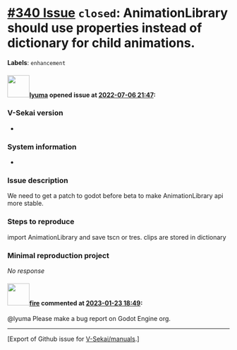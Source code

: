 # [\#340 Issue](https://github.com/V-Sekai/manuals/issues/340) `closed`: AnimationLibrary should use properties instead of dictionary for child animations.
**Labels**: `enhancement`


#### <img src="https://avatars.githubusercontent.com/u/39946030?v=4" width="50">[lyuma](https://github.com/lyuma) opened issue at [2022-07-06 21:47](https://github.com/V-Sekai/manuals/issues/340):

### V-Sekai version

*

### System information

*

### Issue description

We need to get a patch to godot before beta to make AnimationLibrary api more stable.

### Steps to reproduce

import AnimationLibrary and save tscn or tres. clips are stored in dictionary

### Minimal reproduction project

_No response_

#### <img src="https://avatars.githubusercontent.com/u/32321?u=c2e06a3d2b49a467aa907e54aa259516440267cc&v=4" width="50">[fire](https://github.com/fire) commented at [2023-01-23 18:49](https://github.com/V-Sekai/manuals/issues/340#issuecomment-1400816709):

@lyuma Please make a bug report on Godot Engine org.


-------------------------------------------------------------------------------



[Export of Github issue for [V-Sekai/manuals](https://github.com/V-Sekai/manuals).]
